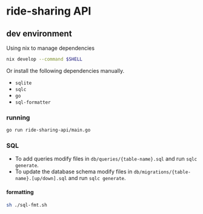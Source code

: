 # ride-sharing API

## dev environment

Using nix to manage dependencies

```sh
nix develop --command $SHELL
```

Or install the following dependencies manually.

- `sqlite`
- `sqlc`
- `go`
- `sql-formatter`


### running

```sh
go run ride-sharing-api/main.go
```

### SQL

- To add queries modify files in `db/queries/{table-name}.sql` and run `sqlc
  generate`.
- To update the database schema modify files in
  `db/migrations/{table-name}.[up/down].sql` and run `sqlc generate`.

#### formatting

```sh
sh ./sql-fmt.sh
```
